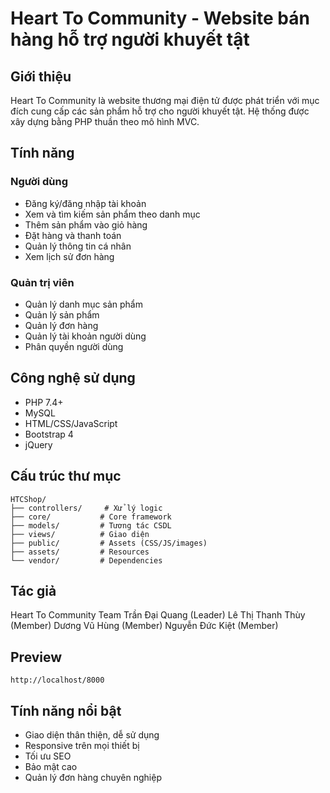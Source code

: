 # Heart To Community - Website bán hàng hỗ trợ người khuyết tật

## Giới thiệu
Heart To Community là website thương mại điện tử được phát triển với mục đích cung cấp các sản phẩm hỗ trợ cho người khuyết tật. Hệ thống được xây dựng bằng PHP thuần theo mô hình MVC.

## Tính năng

### Người dùng
- Đăng ký/đăng nhập tài khoản
- Xem và tìm kiếm sản phẩm theo danh mục
- Thêm sản phẩm vào giỏ hàng
- Đặt hàng và thanh toán
- Quản lý thông tin cá nhân
- Xem lịch sử đơn hàng

### Quản trị viên 
- Quản lý danh mục sản phẩm
- Quản lý sản phẩm
- Quản lý đơn hàng
- Quản lý tài khoản người dùng
- Phân quyền người dùng

## Công nghệ sử dụng
- PHP 7.4+
- MySQL
- HTML/CSS/JavaScript
- Bootstrap 4
- jQuery

## Cấu trúc thư mục
```
HTCShop/
├── controllers/     # Xử lý logic
├── core/           # Core framework
├── models/         # Tương tác CSDL  
├── views/          # Giao diện
├── public/         # Assets (CSS/JS/images)
├── assets/         # Resources
└── vendor/         # Dependencies
```
## Tác giả
Heart To Community Team
Trần Đại Quang (Leader)
Lê Thị Thanh Thùy (Member)
Dương Vũ Hùng (Member)
Nguyễn Đức Kiệt (Member)

## Preview
```
http://localhost/8000
```

## Tính năng nổi bật
- Giao diện thân thiện, dễ sử dụng
- Responsive trên mọi thiết bị
- Tối ưu SEO
- Bảo mật cao
- Quản lý đơn hàng chuyên nghiệp
